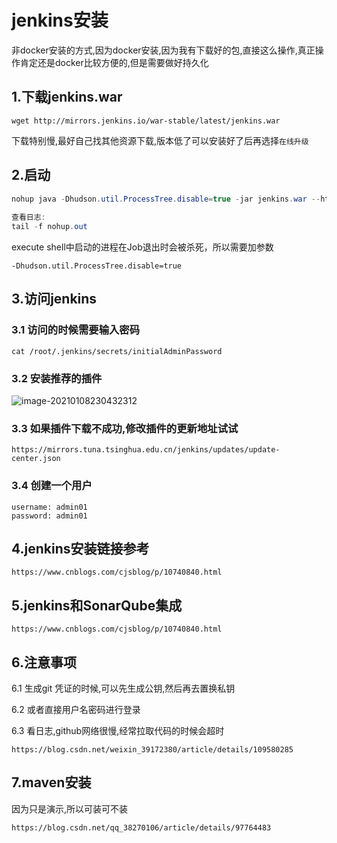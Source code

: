 # jenkins安装

非docker安装的方式,因为docker安装,因为我有下载好的包,直接这么操作,真正操作肯定还是docker比较方便的,但是需要做好持久化

## 1.下载jenkins.war

```shell
wget http://mirrors.jenkins.io/war-stable/latest/jenkins.war
```

下载特别慢,最好自己找其他资源下载,版本低了可以安装好了后再选择`在线升级`

## 2.启动

```java
nohup java -Dhudson.util.ProcessTree.disable=true -jar jenkins.war --httpPort=9090 >/dev/null 2>&1 &
  
查看日志:
tail -f nohup.out
```

execute shell中启动的进程在Job退出时会被杀死，所以需要加参数

```
-Dhudson.util.ProcessTree.disable=true
```

## 3.访问jenkins

### 3.1 访问的时候需要输入密码

```shell
cat /root/.jenkins/secrets/initialAdminPassword
```

### 3.2 安装推荐的插件

![image-20210108230432312](https://minalz.cn/images/image-20210108230432312.png)

### 3.3 如果插件下载不成功,修改插件的更新地址试试

```shell
https://mirrors.tuna.tsinghua.edu.cn/jenkins/updates/update-center.json
```

### 3.4 创建一个用户

```shell
username: admin01
password: admin01
```

## 4.jenkins安装链接参考

```http
https://www.cnblogs.com/cjsblog/p/10740840.html
```

## 5.jenkins和SonarQube集成

```http
https://www.cnblogs.com/cjsblog/p/10740840.html
```

## 6.注意事项

6.1 生成git 凭证的时候,可以先生成公钥,然后再去置换私钥

6.2 或者直接用户名密码进行登录

6.3 看日志,github网络很慢,经常拉取代码的时候会超时

```http
https://blog.csdn.net/weixin_39172380/article/details/109580285
```

## 7.maven安装

因为只是演示,所以可装可不装

```http
https://blog.csdn.net/qq_38270106/article/details/97764483
```



